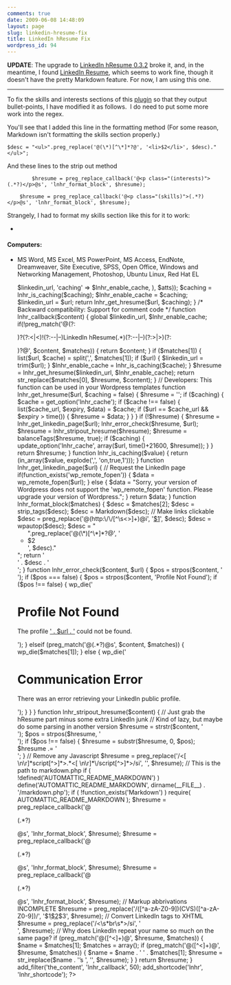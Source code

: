 ```yaml
---
comments: true
date: 2009-06-08 14:48:09
layout: page
slug: linkedin-hresume-fix
title: LinkedIn hResume Fix
wordpress_id: 94
---
```


**UPDATE**: The upgrade to [LinkedIn hResume 0.3.2](http://wordpress.org/extend/plugins/linkedin-hresume) broke it, and, in the meantime, I found [LinkedIn Resume](http://wordpress.org/extend/plugins/linkedin-resume), which seems to work fine, though it doesn't have the pretty Markdown feature. For now, I am using this one.

---
To fix the skills and interests sections of this [plugin](http://wordpress.org/extend/plugins/linkedin-hresume/) so that they output bullet-points, I have modified it as follows.  I do need to put some more work into the regex.

You'll see that I added this line in the formatting method (For some reason, Markdown isn't formatting the skills section properly.)

    
    $desc = "<ul>".preg_replace('@(\*)[^\*]*?@', '<li>$2</li>', $desc)."</ul>";


And these lines to the strip out method

    
    	    $hresume = preg_replace_callback('@<p class="(interests)">(.*?)</p>@s', 'lnhr_format_block', $hresume);
    
        $hresume = preg_replace_callback('@<p class="(skills)">(.*?)</p>@s', 'lnhr_format_block', $hresume);


Strangely, I had to format my skills section like this for it to work:

*
#### Computers:
* MS Word, MS Excel, MS PowerPoint, MS Access, EndNote, Dreamweaver, Site Executive, SPSS, Open Office, Windows and Networking Management, Photoshop, Ubuntu Linux, Red Hat EL

    
    <?php
    /*
    Plugin Name: LinkedIn hResume
    Plugin URI: http://wordpress.org/extend/plugins/linkedin-hresume/
    Description: LinkedIn hResume grabs the Microformated hResume block from your LinkedIn public profile page allowing you to add it to any page and apply your own styles to it.
    Author: Brad Touesnard
    Author URI: http://brad.touesnard.com/
    Version: 0.3
    */
    
    // Your public LinkedIn profile URL
    $linkedin_url = 'http://www.linkedin.com/in/benjaminfleischer';
    $lnhr_enable_cache = false;
    
    /* INSTALLATION
    * Please see the readme.txt file for installation details.
    */
    
    function lnhr_shortcode($atts) {
    global $linkedin_url, $lnhr_enable_cache;
    
    extract(shortcode_atts(array(
    'url' => $linkedin_url,
    'caching' => $lnhr_enable_cache,
    ), $atts));
    
    $caching = lnhr_is_caching($caching);
    
    $lnhr_enable_cache = $caching;
    $linkedin_url = $url;
    
    return lnhr_get_hresume($url, $caching);
    }
    
    /* Backward compatibility: Support for comment code */
    function lnhr_callback($content)
    {
    global $linkedin_url, $lnhr_enable_cache;
    
    if(!preg_match('@(?:<p>)?(?:<|&lt;)!(?:--|&#8211;)LinkedIn hResume(.*)(?:--|&#8211;)(?:>|&gt;)(?:</p>)?@', $content, $matches)) {
    return $content;
    }
    
    if ($matches[1]) {
    list($url, $cache) = split(',', $matches[1]);
    if ($url) {
    $linkedin_url = trim($url);
    }
    $lnhr_enable_cache = lnhr_is_caching($cache);
    }
    
    $hresume = lnhr_get_hresume($linkedin_url, $lnhr_enable_cache);
    
    return str_replace($matches[0], $hresume, $content);
    }
    
    // Developers: This function can be used in your Wordpress templates
    function lnhr_get_hresume($url, $caching = false) {
    $hresume = '';
    if ($caching) {
    $cache = get_option('lnhr_cache');
    if ($cache !== false) {
    list($cache_url, $expiry, $data) = $cache;
    if ($url == $cache_url && $expiry > time()) {
    $hresume = $data;
    }
    }
    }
    
    if (!$hresume) {
    $hresume = lnhr_get_linkedin_page($url);
    lnhr_error_check($hresume, $url);
    $hresume = lnhr_stripout_hresume($hresume);
    
    $hresume = balanceTags($hresume, true);
    
    if ($caching) {
    update_option('lnhr_cache', array($url, time()+21600, $hresume));
    }
    }
    
    return $hresume;
    }
    
    function lnhr_is_caching($value) {
    return (in_array($value, explode(',', 'on,true,1')));
    }
    
    function lnhr_get_linkedin_page($url) {
    // Request the LinkedIn page
    if(function_exists('wp_remote_fopen'))
    {
    $data = wp_remote_fopen($url);
    }
    else {
    $data = "Sorry, your version of Wordpress does not support the 'wp_remote_fopen' function. Please upgrade your version of Wordpress.";
    }
    
    return $data;
    }
    
    function lnhr_format_block($matches) {
    $desc = $matches[2];
    
    $desc = strip_tags($desc);
    $desc = Markdown($desc);
    
    // Make links clickable
    $desc = preg_replace('@(http:\/\/[^\s<>]+)@i', '<a href="$1">$1</a>', $desc);
    
    $desc = wpautop($desc);
    $desc = "<ul>".preg_replace('@(\*)[^\*]*?@', '<li>$2</li>', $desc)."</ul>";
    return '<div class="' . $matches[1] . '">' . $desc . '</div>';
    }
    
    function lnhr_error_check($content, $url) {
    $pos = strpos($content, '<div class="hresume">');
    if ($pos === false) {
    $pos = strpos($content, 'Profile Not Found');
    if ($pos !== false) {
    wp_die('<h1>Profile Not Found</h1><p>The profile <a href="' . $url . '">' . $url . '</a> could not be found.</p>');
    }
    elseif (preg_match('@<body class="public-profile">(.*?)</body>@s', $content, $matches)) {
    wp_die($matches[1]);
    }
    else {
    wp_die('<h1>Communication Error</h1><p>There was an error retrieving your LinkedIn public profile.</p>');
    }
    }
    }
    
    function lnhr_stripout_hresume($content) {
    // Just grab the hResume part minus some extra LinkedIn junk
    // Kind of lazy, but maybe do some parsing in another version
    $hresume = strstr($content, '<div class="hresume">');
    $pos = strpos($hresume, '<div id="contact-settings">');
    if ($pos !== false) {
    $hresume = substr($hresume, 0, $pos);
    $hresume .= '</div>';
    }
    
    // Remove any Javascript
    $hresume = preg_replace('/<[ \n\r]*script[^>]*>.*<[ \n\r]*\/script[^>]*>/si', '', $hresume);
    
    // This is the path to markdown.php
    if ( !defined('AUTOMATTIC_README_MARKDOWN') )
    define('AUTOMATTIC_README_MARKDOWN', dirname(__FILE__) . '/markdown.php');
    
    if ( !function_exists('Markdown') )
    require( AUTOMATTIC_README_MARKDOWN );
    
    $hresume = preg_replace_callback('@<p class="(description)">(.*?)</p>@s', 'lnhr_format_block', $hresume);
    $hresume = preg_replace_callback('@<p class="(interests)">(.*?)</p>@s', 'lnhr_format_block', $hresume);
    
    $hresume = preg_replace_callback('@<p class="(skills)">(.*?)</p>@s', 'lnhr_format_block', $hresume);
    
    // Markup abbrivations INCOMPLETE
    $hresume = preg_replace('/([^a-zA-Z0-9])(CVS)([^a-zA-Z0-9])/', '$1<abbr title="Concurrent Versioning System">$2</abbr>$3', $hresume);
    
    // Convert LinkedIn tags to XHTML
    $hresume = preg_replace('/<\s*br\s*>/si', '<br />', $hresume);
    
    // Why does LinkedIn repeat your name so much on the same page?
    if (preg_match('@<span class="given-name">([^<]+)</span>@', $hresume, $matches)) {
    $name = $matches[1];
    $matches = array();
    if (preg_match('@<span class="family-name">([^<]+)</span>@', $hresume, $matches)) {
    $name = $name . ' ' . $matches[1];
    $hresume = str_ireplace($name . '&#8217;s ', '', $hresume);
    }
    }
    
    return $hresume;
    }
    
    add_filter('the_content', 'lnhr_callback', 50);
    add_shortcode('lnhr', 'lnhr_shortcode');
    ?>
